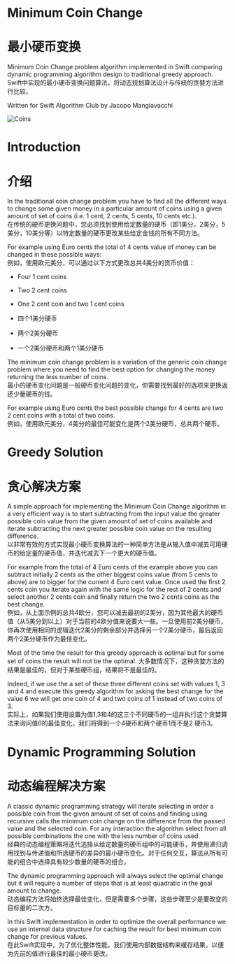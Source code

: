 # Minimum Coin Change
# 最小硬币变换

Minimum Coin Change problem algorithm implemented in Swift comparing dynamic programming algorithm design to traditional greedy approach.  
Swift中实现的最小硬币变换问题算法，将动态规划算法设计与传统的贪婪方法进行比较。

Written for Swift Algorithm Club by Jacopo Mangiavacchi

![Coins](eurocoins.gif)

# Introduction
# 介绍

In the traditional coin change problem you have to find all the different ways to change some given money in a particular amount of coins using a given amount of set of coins (i.e. 1 cent, 2 cents, 5 cents, 10 cents etc.).  
在传统的硬币更换问题中，您必须找到使用给定数量的硬币（即1美分，2美分，5美分，10美分等）以特定数量的硬币更改某些给定金钱的所有不同方法。

For example using Euro cents the total of 4 cents value of money can be changed in these possible ways:  
例如，使用欧元美分，可以通过以下方式更改总共4美分的货币价值：

- Four 1 cent coins
- Two 2 cent coins
- One 2 cent coin and two 1 cent coins

 - 四个1美分硬币
 - 两个2美分硬币
 - 一个2美分硬币和两个1美分硬币

The minimum coin change problem is a variation of the generic coin change problem where you need to find the best option for changing the money returning the less number of coins.  
最小的硬币变化问题是一般硬币变化问题的变化，你需要找到最好的选项来更换返还少量硬币的钱。

For example using Euro cents the best possible change for 4 cents are two 2 cent coins with a total of two coins.  
例如，使用欧元美分，4美分的最佳可能变化是两个2美分硬币，总共两个硬币。


# Greedy Solution
# 贪心解决方案

A simple approach for implementing the Minimum Coin Change algorithm in a very efficient way is to start subtracting from the input value the greater possible coin value from the given amount of set of coins available and iterate subtracting the next greater possible coin value on the resulting difference.  
以非常有效的方式实现最小硬币变换算法的一种简单方法是从输入值中减去可用硬币的给定量的硬币值，并迭代减去下一个更大的硬币值。

For example from the total of 4 Euro cents of the example above you can subtract initially 2 cents as  the other biggest coins value (from 5 cents to above) are to bigger for the current 4 Euro cent value. Once used the first 2 cents coin you iterate again with the same logic for the rest of 2 cents and select another 2 cents coin and finally return the two 2 cents coins as the best change.  
例如，从上面示例的总共4欧分，您可以减去最初的2美分，因为其他最大的硬币值（从5美分到以上）对于当前的4欧分值来说要大一些。一旦使用前2美分硬币，你再次使用相同的逻辑迭代2美分的剩余部分并选择另一个2美分硬币，最后返回两个2美分硬币作为最佳变化。

Most of the time the result for this greedy approach is optimal but for some set of coins the result will not be the optimal. 
大多数情况下，这种贪婪方法的结果是最佳的，但对于某些硬币组，结果将不是最佳的。

Indeed, if we use the a set of these three different coins set with values 1, 3 and 4 and execute this  greedy algorithm for asking the best change for the value 6 we will get one coin of 4 and two coins of 1 instead of two coins of 3.  
实际上，如果我们使用设置为值1,3和4的这三个不同硬币的一组并执行这个贪婪算法来询问值6的最佳变化，我们将得到一个4硬币和两个硬币1而不是2 硬币3。


# Dynamic Programming Solution
# 动态编程解决方案

A classic dynamic programming strategy will iterate selecting in order a possible coin from the given amount of set of coins and finding using recursive calls the minimum coin change on the difference from the passed value and the selected coin. For any interaction the algorithm select from all possible combinations the one with the less number of coins used.  
经典的动态编程策略将迭代选择从给定数量的硬币组中的可能硬币，并使用递归调用找到与传递值和所选硬币的差异的最小硬币变化。对于任何交互，算法从所有可能的组合中选择具有较少数量的硬币的组合。

The dynamic programming approach will always select the optimal change but it will require a number of steps that is at least quadratic in the goal amount to change.  
动态编程方法将始终选择最佳变化，但是需要多个步骤，这些步骤至少是要改变的目标量的二次方。

In this Swift implementation in order to optimize the overall performance we use an internal data structure for caching the result for best minimum coin change for previous values.  
在此Swift实现中，为了优化整体性能，我们使用内部数据结构来缓存结果，以便为先前的值进行最佳的最小硬币更改。

